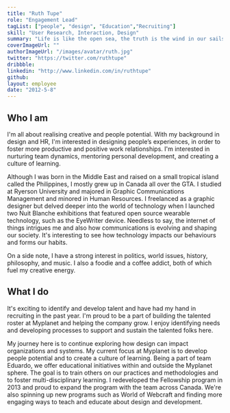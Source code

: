 ```yaml
---
title: "Ruth Tupe"
role: "Engagement Lead"
tagList: ["people", "design", "Education","Recruiting"]
skill: "User Research, Interaction, Design"
summary: "Life is like the open sea, the truth is the wind in our sails."
coverImageUrl: ""
authorImageUrl: "/images/avatar/ruth.jpg"
twitter: "https://twitter.com/ruthtupe"
dribbble:
linkedin: "http://www.linkedin.com/in/ruthtupe"
github:
layout: employee
date: "2012-5-8"
---
```


## Who I am

I'm all about realising creative and people potential. With my background in design and HR, I'm interested in designing people’s experiences, in order to foster more productive and positive work relationships. I'm interested in nurturing team dynamics, mentoring personal development, and creating a culture of learning.
 
Although I was born in the Middle East and raised on a small tropical island called the Philippines, I mostly grew up in Canada all over the GTA. I studied at Ryerson University and majored in Graphic Communications Management and minored in Human Resources. I freelanced as a graphic designer but delved deeper into the world of technology when I launched two Nuit Blanche exhibitions that featured open source wearable technology, such as the EyeWriter device. Needless to say, the internet of things intrigues me and also how communications is evolving and shaping our society. It's interesting to see how technology impacts our behaviours and forms our habits.

On a side note, I have a strong interest in politics, world issues, history, philosophy, and music. I also a foodie and a coffee addict, both of which fuel my creative energy.
 
## What I do

It's exciting to identify and develop talent and have had my hand in recruiting in the past year. I'm proud to be a part of building the talented roster at Myplanet and helping the company grow. I enjoy identifying needs and developing processes to support and sustain the talented folks here.

My journey here is to continue exploring how design can impact organizations and systems. My current focus at Myplanet is to develop people potential and to create a culture of learning. Being a part of team Eduardo, we offer educational initiatives within and outside the Myplanet sphere. The goal is to train others on our practices and methodologies and to foster multi-disciplinary learning. I redeveloped the Fellowship program in 2013 and proud to expand the program with the team across Canada. We're also spinning up new programs such as World of Webcraft and finding more engaging ways to teach and educate about design and development. 